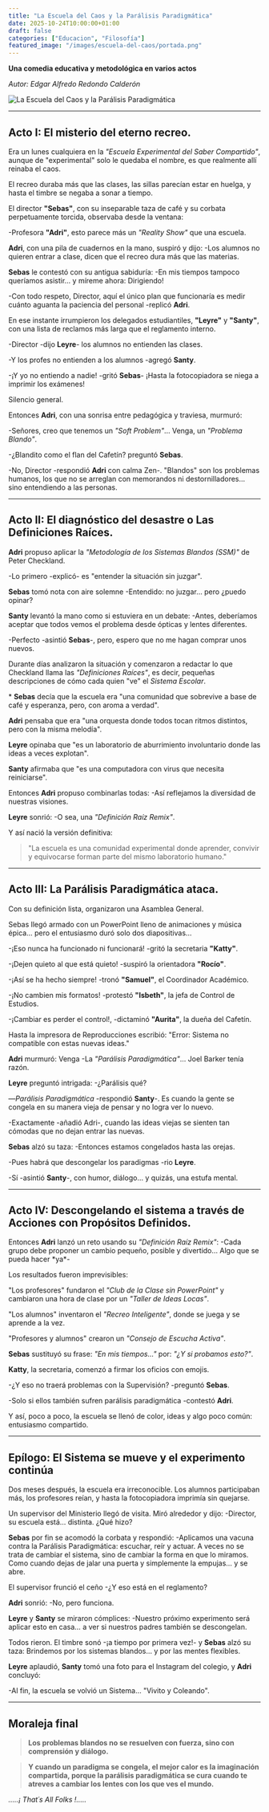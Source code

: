 ```yaml
---
title: "La Escuela del Caos y la Parálisis Paradigmática"
date: 2025-10-24T10:00:00+01:00
draft: false
categories: ["Educacion", "Filosofía"]
featured_image: "/images/escuela-del-caos/portada.png"
---
```


**Una comedia educativa y metodológica en varios actos**

*Autor: Edgar Alfredo Redondo Calderón*

![La Escuela del Caos y la Parálisis Paradigmática](/images/escuela-del-caos/portada.png)

---

## Acto I: El misterio del eterno recreo.

Era un lunes cualquiera en la *"Escuela Experimental del Saber Compartido"*, aunque de "experimental" solo le quedaba el nombre, es que realmente allí reinaba el caos.

El recreo duraba más que las clases, las sillas parecían estar en huelga, y hasta el timbre se negaba a sonar a tiempo.

El director **"Sebas"**, con su inseparable taza de café y su corbata perpetuamente torcida, observaba desde la ventana:

-Profesora **"Adri"**, esto parece más un *"Reality Show"* que una escuela.

**Adri**, con una pila de cuadernos en la mano, suspiró y dijo: -Los alumnos no quieren entrar a clase, dicen que el recreo dura más que las materias.

**Sebas** le contestó con su antigua sabiduría: -En mis tiempos tampoco queríamos asistir… y míreme ahora: Dirigiendo!

-Con todo respeto, Director, aquí el único plan que funcionaría es medir cuánto aguanta la paciencia del personal -replicó **Adri**.

En ese instante irrumpieron los delegados estudiantiles, **"Leyre"** y **"Santy"**, con una lista de reclamos más larga que el reglamento interno.

-Director -dijo **Leyre**- los alumnos no entienden las clases.

-Y los profes no entienden a los alumnos -agregó **Santy**.

-¡Y yo no entiendo a nadie! -gritó **Sebas**- ¡Hasta la fotocopiadora se niega a imprimir los exámenes!

Silencio general.

Entonces **Adri**, con una sonrisa entre pedagógica y traviesa, murmuró:

-Señores, creo que tenemos un *"Soft Problem"*… Venga, un *"Problema Blando"*.

-¿Blandito como el flan del Cafetín? preguntó **Sebas**.

-No, Director -respondió **Adri** con calma Zen-. "Blandos" son los problemas humanos, los que no se arreglan con memorandos ni destornilladores… sino entendiendo a las personas.

---

## Acto II: El diagnóstico del desastre o Las Definiciones Raíces.

**Adri** propuso aplicar la *"Metodología de los Sistemas Blandos (SSM)"* de Peter Checkland.

-Lo primero -explicó- es "entender la situación sin juzgar".

**Sebas** tomó nota con aire solemne -Entendido: no juzgar… pero ¿puedo opinar?

**Santy** levantó la mano como si estuviera en un debate: -Antes, deberíamos aceptar que todos vemos el problema desde ópticas y lentes diferentes.

-Perfecto -asintió **Sebas**-, pero, espero que no me hagan comprar unos nuevos.

Durante días analizaron la situación y comenzaron a redactar lo que Checkland llama las *"Definiciones Raíces"*, es decir, pequeñas descripciones de cómo cada quien "ve" el *Sistema Escolar*.

\* **Sebas** decía que la escuela era "una comunidad que sobrevive a base de café y esperanza, pero, con aroma a verdad".

**Adri** pensaba que era "una orquesta donde todos tocan ritmos distintos, pero con la misma melodía".

**Leyre** opinaba que "es un laboratorio de aburrimiento involuntario donde las ideas a veces explotan".

**Santy** afirmaba que "es una computadora con virus que necesita reiniciarse".

Entonces **Adri** propuso combinarlas todas: -Así reflejamos la diversidad de nuestras visiones.

**Leyre** sonrió: -O sea, una *"Definición Raíz Remix"*.

Y así nació la versión definitiva:

> "La escuela es una comunidad experimental donde aprender, convivir y equivocarse forman parte del mismo laboratorio humano."

---

## Acto III: La Parálisis Paradigmática ataca.

Con su definición lista, organizaron una Asamblea General.

Sebas llegó armado con un PowerPoint lleno de animaciones y música épica… pero el entusiasmo duró solo dos diapositivas…

-¡Eso nunca ha funcionado ni funcionará! -gritó la secretaria **"Katty"**.

-¡Dejen quieto al que está quieto! -suspiró la orientadora **"Rocío"**.

-¡Así se ha hecho siempre! -tronó **"Samuel"**, el Coordinador Académico.

-¡No cambien mis formatos! -protestó **"Isbeth"**, la jefa de Control de Estudios.

-¡Cambiar es perder el control!, -dictaminó **"Aurita"**, la dueña del Cafetín.

Hasta la impresora de Reproducciones escribió: "Error: Sistema no compatible con estas nuevas ideas."

**Adri** murmuró: Venga -La *"Parálisis Paradigmática"*… Joel Barker tenía razón.

**Leyre** preguntó intrigada: -¿Parálisis qué?

—*Parálisis Paradigmática* -respondió **Santy**-. Es cuando la gente se congela en su manera vieja de pensar y no logra ver lo nuevo.

-Exactamente -añadió Adri-, cuando las ideas viejas se sienten tan cómodas que no dejan entrar las nuevas.

**Sebas** alzó su taza: -Entonces estamos congelados hasta las orejas.

-Pues habrá que descongelar los paradigmas -rio **Leyre**.

-Sí -asintió **Santy**-, con humor, diálogo… y quizás, una estufa mental.

---

## Acto IV: Descongelando el sistema a través de Acciones con Propósitos Definidos.

Entonces **Adri** lanzó un reto usando su *"Definición Raíz Remix"*: -Cada grupo debe proponer un cambio pequeño, posible y divertido… Algo que se pueda hacer \*ya\*-

Los resultados fueron imprevisibles:

"Los profesores" fundaron el *"Club de la Clase sin PowerPoint"* y cambiaron una hora de clase por un *"Taller de Ideas Locas"*.

"Los alumnos" inventaron el *"Recreo Inteligente"*, donde se juega y se aprende a la vez.

"Profesores y alumnos" crearon un *"Consejo de Escucha Activa"*.

**Sebas** sustituyó su frase: *"En mis tiempos…"* por: *"¿Y si probamos esto?"*.

**Katty**, la secretaria, comenzó a firmar los oficios con emojis.

-¿Y eso no traerá problemas con la Supervisión? -preguntó **Sebas**.

-Solo si ellos también sufren parálisis paradigmática -contestó **Adri**.

Y así, poco a poco, la escuela se llenó de color, ideas y algo poco común: entusiasmo compartido.

---

## Epílogo: El Sistema se mueve y el experimento continúa

Dos meses después, la escuela era irreconocible. Los alumnos participaban más, los profesores reían, y hasta la fotocopiadora imprimía sin quejarse.

Un supervisor del Ministerio llegó de visita. Miró alrededor y dijo: -Director, su escuela está… distinta. ¿Qué hizo?

**Sebas** por fin se acomodó la corbata y respondió: -Aplicamos una vacuna contra la Parálisis Paradigmática: escuchar, reír y actuar. A veces no se trata de cambiar el sistema, sino de cambiar la forma en que lo miramos. Como cuando dejas de jalar una puerta y simplemente la empujas… y se abre.

El supervisor frunció el ceño -¿Y eso está en el reglamento?

**Adri** sonrió: -No, pero funciona.

**Leyre** y **Santy** se miraron cómplices: -Nuestro próximo experimento será aplicar esto en casa… a ver si nuestros padres también se descongelan.

Todos rieron. El timbre sonó -¡a tiempo por primera vez!- y **Sebas** alzó su taza: Brindemos por los sistemas blandos… y por las mentes flexibles.

**Leyre** aplaudió, **Santy** tomó una foto para el Instagram del colegio, y **Adri** concluyó:

-Al fin, la escuela se volvió un Sistema… "Vivito y Coleando".

---

## Moraleja final

> **Los problemas blandos no se resuelven con fuerza, sino con comprensión y diálogo.**

> **Y cuando un paradigma se congela, el mejor calor es la imaginación compartida, porque la parálisis paradigmática se cura cuando te atreves a cambiar los lentes con los que ves el mundo.**

*…..¡ That´s All Folks !.....*

